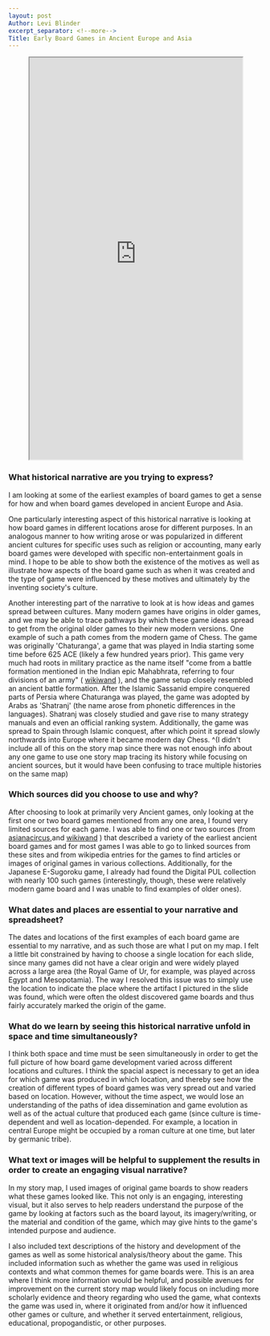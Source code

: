 ```yaml
---
layout: post
Author: Levi Blinder
excerpt_separator: <!--more-->
Title: Early Board Games in Ancient Europe and Asia
---
```

<figure class="video_container">
  <iframe src="https://uploads.knightlab.com/storymapjs/3300ccceabf8b03fdd288fe840c4eea8/dta-2-storymap/index.html" width = "100%" height = "800"  ></iframe>
</figure>

<!--more-->

### What historical narrative are you trying to express?

I am looking at some of the earliest examples of board games to get a sense for how and when board games developed in ancient Europe and Asia.

One particularly interesting aspect of this historical narrative is looking at how board games in different locations arose for different purposes. In an analogous manner to how writing arose or was popularized in different ancient cultures for specific uses such as religion or accounting, many early board games were developed with specific non-entertainment goals in mind. I hope to be able to show both the existence of the motives as well as illustrate how aspects of the board game such as when it was created and the type of game were influenced by these motives and ultimately by the inventing society's culture.

Another interesting part of the narrative to look at is how ideas and games spread between cultures. Many modern games have origins in older games, and we may be able to trace pathways by which these game ideas spread to get from the original older games to their new modern versions. One example of such a path comes from the modern game of Chess. The game was originally 'Chaturanga', a game that was played in India starting some time before 625 ACE (likely a few hundred years prior). This game very much had roots in military practice as the name itself "come from a battle formation mentioned in the Indian epic Mahabhrata, referring to four divisions of an army" ( [wikiwand](https://www.wikiwand.com/en/Chaturanga) ), and the game setup closely resembled an ancient battle formation. After the Islamic Sassanid empire conquered parts of Persia where Chaturanga was played, the game was adopted by Arabs as 'Shatranj' (the name arose from phonetic differences in the languages). Shatranj was closely studied and gave rise to many strategy manuals and even an official ranking system. Additionally, the game was spread to Spain through Islamic conquest, after which point it spread slowly northwards into Europe where it became modern day Chess.
^(I didn't include all of this on the story map since there was not enough info about any one game to use one story map tracing its history while focusing on ancient sources, but it would have been confusing to trace multiple histories on the same map)

### Which sources did you choose to use and why?

After choosing to look at primarily very Ancient games, only looking at the first one or two board games mentioned from any one area, I found very limited sources for each game. I was able to find one or two sources (from [asianacircus](https://asianacircus.com/ancient-board-games-from-around-the-world/),and [wikiwand](https://www.wikiwand.com/en/History_of_games#/google_vignette) ) that described a variety of the earliest ancient board games and for most games I was able to go to linked sources from these sites and from wikipedia entries for the games to find articles or images of original games in various collections. Additionally, for the Japanese E-Sugoroku game, I already had found the Digital PUL collection with nearly 100 such games (interestingly, though, these were relatively modern game board and I was unable to find examples of older ones).

### What dates and places are essential to your narrative and spreadsheet?

The dates and locations of the first examples of each board game are essential to my narrative, and as such those are what I put on my map. I felt a little bit constrained by having to choose a single location for each slide, since many games did not have a clear origin and were widely played across a large area (the Royal Game of Ur, for example, was played across Egypt and Mesopotamia). The way I resolved this issue was to simply use the location to indicate the place where the artifact I pictured in the slide was found, which were often the oldest discovered game boards and thus fairly accurately marked the origin of the game.

### What do we learn by seeing this historical narrative unfold in space and time simultaneously?

I think both space and time must be seen simultaneously in order to get the full picture of how board game development varied across different locations and cultures. I think the spacial aspect is necessary to get an idea for which game was produced in which location, and thereby see how the creation of different types of board games was very spread out and varied based on location. However, without the time aspect, we would lose an understanding of the paths of idea dissemination and game evolution as well as of the actual culture that produced each game (since culture is time-dependent and well as location-depended. For example, a location in central Europe might be occupied by a roman culture at one time, but later by germanic tribe).

### What text or images will be helpful to supplement the results in order to create an engaging visual narrative?

In my story map, I used images of original game boards to show readers what these games looked like. This not only is an engaging, interesting visual, but it also serves to help readers understand the purpose of the game by looking at factors such as the board layout, its imagery/writing, or the material and condition of the game, which may give hints to the game's intended purpose and audience.

I also included text descriptions of the history and development of the games as well as some historical analysis/theory about the game. This included information such as whether the game was used in religious contexts and what common themes for game boards were. This is an area where I think more information would be helpful, and possible avenues for improvement on the current story map would likely focus on including more scholarly evidence and theory regarding who used the game, what contexts the game was used in, where it originated from and/or how it influenced other games or culture, and whether it served entertainment, religious, educational, propogandistic, or other purposes.
